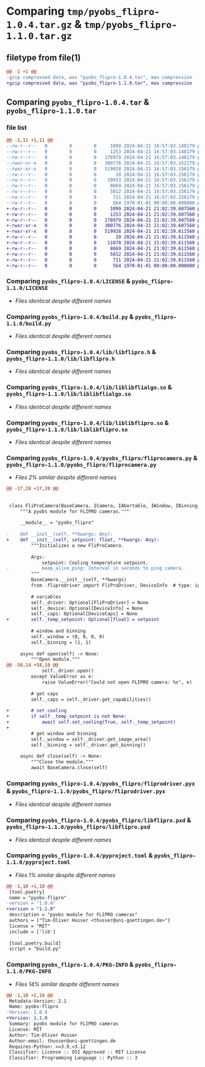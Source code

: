 # Comparing `tmp/pyobs_flipro-1.0.4.tar.gz` & `tmp/pyobs_flipro-1.1.0.tar.gz`

## filetype from file(1)

```diff
@@ -1 +1 @@
-gzip compressed data, was "pyobs_flipro-1.0.4.tar", max compression
+gzip compressed data, was "pyobs_flipro-1.1.0.tar", max compression
```

## Comparing `pyobs_flipro-1.0.4.tar` & `pyobs_flipro-1.1.0.tar`

### file list

```diff
@@ -1,11 +1,11 @@
--rw-r--r--   0        0        0     1099 2024-04-21 16:57:03.148179 pyobs_flipro-1.0.4/LICENSE
--rw-r--r--   0        0        0     1253 2024-04-21 16:57:03.148179 pyobs_flipro-1.0.4/build.py
--rw-r--r--   0        0        0   178979 2024-04-21 16:57:03.148179 pyobs_flipro-1.0.4/lib/libflipro.h
--rwxr-xr-x   0        0        0   300776 2024-04-21 16:57:03.152179 pyobs_flipro-1.0.4/lib/liblibflialgo.so
--rwxr-xr-x   0        0        0   519928 2024-04-21 16:57:03.156179 pyobs_flipro-1.0.4/lib/liblibflipro.so
--rw-r--r--   0        0        0       39 2024-04-21 16:57:03.156179 pyobs_flipro-1.0.4/pyobs_flipro/__init__.py
--rw-r--r--   0        0        0    10933 2024-04-21 16:57:03.156179 pyobs_flipro-1.0.4/pyobs_flipro/fliprocamera.py
--rw-r--r--   0        0        0     8669 2024-04-21 16:57:03.156179 pyobs_flipro-1.0.4/pyobs_flipro/fliprodriver.pyx
--rw-r--r--   0        0        0     5812 2024-04-21 16:57:03.156179 pyobs_flipro-1.0.4/pyobs_flipro/libflipro.pxd
--rw-r--r--   0        0        0      711 2024-04-21 16:57:03.156179 pyobs_flipro-1.0.4/pyproject.toml
--rw-r--r--   0        0        0      564 1970-01-01 00:00:00.000000 pyobs_flipro-1.0.4/PKG-INFO
+-rw-r--r--   0        0        0     1099 2024-04-21 21:02:39.607560 pyobs_flipro-1.1.0/LICENSE
+-rw-r--r--   0        0        0     1253 2024-04-21 21:02:39.607560 pyobs_flipro-1.1.0/build.py
+-rw-r--r--   0        0        0   178979 2024-04-21 21:02:39.607560 pyobs_flipro-1.1.0/lib/libflipro.h
+-rwxr-xr-x   0        0        0   300776 2024-04-21 21:02:39.607560 pyobs_flipro-1.1.0/lib/liblibflialgo.so
+-rwxr-xr-x   0        0        0   519928 2024-04-21 21:02:39.611560 pyobs_flipro-1.1.0/lib/liblibflipro.so
+-rw-r--r--   0        0        0       39 2024-04-21 21:02:39.611560 pyobs_flipro-1.1.0/pyobs_flipro/__init__.py
+-rw-r--r--   0        0        0    11070 2024-04-21 21:02:39.611560 pyobs_flipro-1.1.0/pyobs_flipro/fliprocamera.py
+-rw-r--r--   0        0        0     8669 2024-04-21 21:02:39.611560 pyobs_flipro-1.1.0/pyobs_flipro/fliprodriver.pyx
+-rw-r--r--   0        0        0     5812 2024-04-21 21:02:39.611560 pyobs_flipro-1.1.0/pyobs_flipro/libflipro.pxd
+-rw-r--r--   0        0        0      711 2024-04-21 21:02:39.611560 pyobs_flipro-1.1.0/pyproject.toml
+-rw-r--r--   0        0        0      564 1970-01-01 00:00:00.000000 pyobs_flipro-1.1.0/PKG-INFO
```

### Comparing `pyobs_flipro-1.0.4/LICENSE` & `pyobs_flipro-1.1.0/LICENSE`

 * *Files identical despite different names*

### Comparing `pyobs_flipro-1.0.4/build.py` & `pyobs_flipro-1.1.0/build.py`

 * *Files identical despite different names*

### Comparing `pyobs_flipro-1.0.4/lib/libflipro.h` & `pyobs_flipro-1.1.0/lib/libflipro.h`

 * *Files identical despite different names*

### Comparing `pyobs_flipro-1.0.4/lib/liblibflialgo.so` & `pyobs_flipro-1.1.0/lib/liblibflialgo.so`

 * *Files identical despite different names*

### Comparing `pyobs_flipro-1.0.4/lib/liblibflipro.so` & `pyobs_flipro-1.1.0/lib/liblibflipro.so`

 * *Files identical despite different names*

### Comparing `pyobs_flipro-1.0.4/pyobs_flipro/fliprocamera.py` & `pyobs_flipro-1.1.0/pyobs_flipro/fliprocamera.py`

 * *Files 2% similar despite different names*

```diff
@@ -17,28 +17,28 @@
 
 
 class FliProCamera(BaseCamera, ICamera, IAbortable, IWindow, IBinning, ICooling):
     """A pyobs module for FLIPRO cameras."""
 
     __module__ = "pyobs_flipro"
 
-    def __init__(self, **kwargs: Any):
+    def __init__(self, setpoint: float, **kwargs: Any):
         """Initializes a new FliProCamera.
 
         Args:
             setpoint: Cooling temperature setpoint.
-            keep_alive_ping: Interval in seconds to ping camera.
         """
         BaseCamera.__init__(self, **kwargs)
         from .fliprodriver import FliProDriver, DeviceInfo  # type: ignore
 
         # variables
         self._driver: Optional[FliProDriver] = None
         self._device: Optional[DeviceInfo] = None
         self._caps: Optional[DeviceCaps] = None
+        self._temp_setpoint: Optional[float] = setpoint
 
         # window and binning
         self._window = (0, 0, 0, 0)
         self._binning = (1, 1)
 
     async def open(self) -> None:
         """Open module."""
@@ -58,14 +58,18 @@
             self._driver.open()
         except ValueError as e:
             raise ValueError("Could not open FLIPRO camera: %s", e)
 
         # get caps
         self._caps = self._driver.get_capabilities()
 
+        # set cooling
+        if self._temp_setpoint is not None:
+            await self.set_cooling(True, self._temp_setpoint)
+
         # get window and binning
         self._window = self._driver.get_image_area()
         self._binning = self._driver.get_binning()
 
     async def close(self) -> None:
         """Close the module."""
         await BaseCamera.close(self)
```

### Comparing `pyobs_flipro-1.0.4/pyobs_flipro/fliprodriver.pyx` & `pyobs_flipro-1.1.0/pyobs_flipro/fliprodriver.pyx`

 * *Files identical despite different names*

### Comparing `pyobs_flipro-1.0.4/pyobs_flipro/libflipro.pxd` & `pyobs_flipro-1.1.0/pyobs_flipro/libflipro.pxd`

 * *Files identical despite different names*

### Comparing `pyobs_flipro-1.0.4/pyproject.toml` & `pyobs_flipro-1.1.0/pyproject.toml`

 * *Files 1% similar despite different names*

```diff
@@ -1,10 +1,10 @@
 [tool.poetry]
 name = "pyobs-flipro"
-version = "1.0.4"
+version = "1.1.0"
 description = "pyobs module for FLIPRO cameras"
 authors = ["Tim-Oliver Husser <thusser@uni-goettingen.de>"]
 license = "MIT"
 include = ['lib']
 
 [tool.poetry.build]
 script = "build.py"
```

### Comparing `pyobs_flipro-1.0.4/PKG-INFO` & `pyobs_flipro-1.1.0/PKG-INFO`

 * *Files 14% similar despite different names*

```diff
@@ -1,10 +1,10 @@
 Metadata-Version: 2.1
 Name: pyobs-flipro
-Version: 1.0.4
+Version: 1.1.0
 Summary: pyobs module for FLIPRO cameras
 License: MIT
 Author: Tim-Oliver Husser
 Author-email: thusser@uni-goettingen.de
 Requires-Python: >=3.9,<3.12
 Classifier: License :: OSI Approved :: MIT License
 Classifier: Programming Language :: Python :: 3
```

